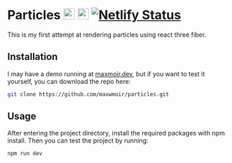 # Particles     	<img height="25" src="https://cdn.freebiesupply.com/logos/large/2x/react-1-logo-png-transparent.png" /> <img height="25" src="https://global.discourse-cdn.com/standard17/uploads/threejs/original/2X/e/e4f86d2200d2d35c30f7b1494e96b9595ebc2751.png" />  [![Netlify Status](https://api.netlify.com/api/v1/badges/9aa946c2-b42d-4e39-8f49-6eb4339ba763/deploy-status)](https://app.netlify.com/sites/maxmoir/deploys)
This is my first attempt at rendering particles using react three fiber.

## Installation
I may have a demo running at [maxmoir.dev](url), but if you want to test it yourself, you can download the repo here:
```bash
git clone https://github.com/maxwmoir/particles.git
```
## Usage
After entering the project directory, install the required packages with npm install.
Then you can test the project by running:
```bash
npm run dev
```
